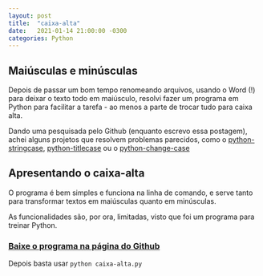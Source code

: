 ```yaml
---
layout: post
title:  "caixa-alta"
date:   2021-01-14 21:00:00 -0300
categories: Python
---
```

## Maiúsculas e minúsculas

Depois de passar um bom tempo renomeando arquivos, usando o Word (!) para deixar o texto todo em maiúsculo, resolvi fazer um programa em Python para facilitar a tarefa - ao menos a parte de trocar tudo para caixa alta. 

Dando uma pesquisada pelo Github (enquanto escrevo essa postagem), achei alguns projetos que resolvem problemas parecidos, como o [python-stringcase](https://github.com/okunishinishi/python-stringcase), [python-titlecase](https://github.com/ppannuto/python-titlecase) ou o [python-change-case](https://github.com/autoferrit/python-change-case)

## Apresentando o **caixa-alta**

O programa é bem simples e funciona na linha de comando, e serve tanto para transformar textos em maiúsculas quanto em minúsculas.

As funcionalidades são, por ora, limitadas, visto que foi um programa para treinar Python.

### **[Baixe o programa na página do Github](https://github.com/rrsarq/caixa-alta)**

Depois basta usar ``` python caixa-alta.py ``` 



